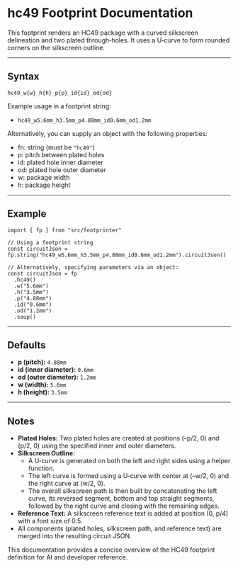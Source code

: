 # hc49 Footprint Documentation

This footprint renders an HC49 package with a curved silkscreen delineation and two plated through‐holes. It uses a U‑curve to form rounded corners on the silkscreen outline.

---

## Syntax

```
hc49_w{w}_h{h}_p{p}_id{id}_od{od}
```

Example usage in a footprint string:
- `hc49_w5.6mm_h3.5mm_p4.88mm_id0.6mm_od1.2mm`

Alternatively, you can supply an object with the following properties:
- fn: string (must be `"hc49"`)
- p: pitch between plated holes
- id: plated hole inner diameter
- od: plated hole outer diameter
- w: package width
- h: package height

---

## Example

```tsx
import { fp } from "src/footprinter"

// Using a footprint string
const circuitJson = fp.string("hc49_w5.6mm_h3.5mm_p4.88mm_id0.6mm_od1.2mm").circuitJson()

// Alternatively, specifying parameters via an object:
const circuitJson = fp
  .hc49()
  .w("5.6mm")
  .h("3.5mm")
  .p("4.88mm")
  .id("0.6mm")
  .od("1.2mm")
  .soup()
```

---

## Defaults

- **p (pitch):** `4.88mm`
- **id (inner diameter):** `0.6mm`
- **od (outer diameter):** `1.2mm`
- **w (width):** `5.6mm`
- **h (height):** `3.5mm`

---

## Notes

- **Plated Holes:** Two plated holes are created at positions (–p/2, 0) and (p/2, 0) using the specified inner and outer diameters.
- **Silkscreen Outline:**  
  - A U‑curve is generated on both the left and right sides using a helper function.  
  - The left curve is formed using a U‑curve with center at (–w/2, 0) and the right curve at (w/2, 0).  
  - The overall silkscreen path is then built by concatenating the left curve, its reversed segment, bottom and top straight segments, followed by the right curve and closing with the remaining edges.
- **Reference Text:** A silkscreen reference text is added at position (0, p/4) with a font size of 0.5.
- All components (plated holes, silkscreen path, and reference text) are merged into the resulting circuit JSON.

This documentation provides a concise overview of the HC49 footprint definition for AI and developer reference.